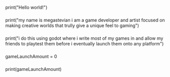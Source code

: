 print("Hello world!")
###
print("my name is megastevian i am a game developer and artist focused on making creative worlds that trully give a unique feel to gaming")
###
print("i do this using godot where i write most of my games in and allow my friends to playtest them before i eventually launch them onto any platform")
###
gameLaunchAmount = 0
###
print(gameLaunchAmount)
